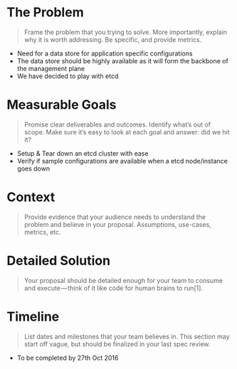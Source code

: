 # The Problem

> Frame the problem that you trying to solve. More importantly, explain why it is worth addressing. 
Be specific, and provide metrics.

- Need for a data store for application specific configurations
- The data store should be highly available as it will form the backbone of the management plane
- We have decided to play with etcd

# Measurable Goals

> Promise clear deliverables and outcomes. Identify what’s out of scope. Make sure it’s easy to look
at each goal and answer: did we hit it?

- Setup & Tear down an etcd cluster with ease
- Verify if sample configurations are available when a etcd node/instance goes down

# Context

> Provide evidence that your audience needs to understand the problem and believe in your proposal.
Assumptions, use-cases, metrics, etc.

# Detailed Solution

> Your proposal should be detailed enough for your team to consume and execute — think of it like code
for human brains to run[1].

# Timeline

> List dates and milestones that your team believes in. This section may start off vague, but should 
be finalized in your last spec review.

- To be completed by 27th Oct 2016
